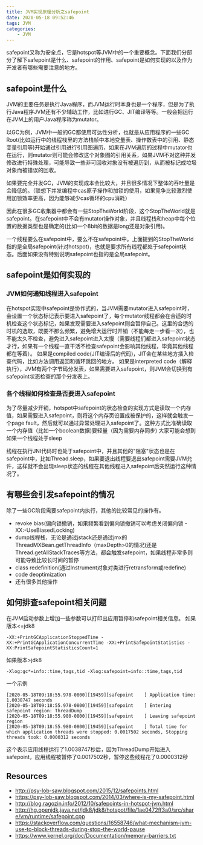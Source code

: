 ```yaml
---
title: JVM实现原理分析之safepoint
date: 2020-05-18 09:52:46
tags: JVM
categories:
    - JVM
---
```


safepoint又称为安全点，它是hotspot等JVM中的一个重要概念。下面我们分部分了解下safepoint是什么、safepoint的作用、safepoint是如何实现的以及作为开发者有哪些需要注意的地方。

<!-- more -->

## safepoint是什么

JVM的主要任务是执行Java程序，而JVM运行时本身也是一个程序，但是为了执行Java程序JVM还有不少辅助工作，比如进行GC、JIT编译等等。一般会把运行在JVM上的用户Java程序称为mutator。


以GC为例，JVM中一般的GC都使用可达性分析，也就是从应用程序的一些GC Root(比如运行中的线程栈里的方法栈帧中本地变量表、操作数表中的引用、静态变量引用等)开始通过引用进行引用图遍历，如果在JVM遍历的过程中mutator也在运行，则mutator则可能会修改这个对象图的引用关系，如果JVM不对这种并发修改进行特殊处理，可能导致一些非可回收对象没有被遍历到，从而被标记成垃圾对象而被错误的回收。

如果要完全并发GC，JVM的实现成本会比较大，并且很多情况下整体的吞吐量是会降低的。（联想下并发编程中cas原子操作和加锁的使用，如果竞争比较激烈使用加锁效率更高，因为能够减少cas循环的cpu消耗）   

因此在很多GC收集器中都会有一些StopTheWorld阶段，这个StopTheWorld就是safepoint。在safepoint中不会有mutator操作对象，并且线程栈和heap中每个位置的数据类型也是确定的(比如一个8bit的数据是long还是对象引用)。

一个线程要么在safepoint中，要么不在safepoint中。上面提到的StopTheWorld指的是全局safepoint(针对hotspot)，也就是要求所有线程都处于safepoint状态。后面如果没有特别说明safepoint也指的是全局safepoint。

## safepoint是如何实现的

### JVM如何通知线程进入safepoint

在hotspot实现中safepoint是协作式的，当JVM需要mutator进入safepoint时，会设置一个状态标记表示要进入safepoint了，每个mutator线程都会在合适的时机检查这个状态标记，如果发现需要进入safepoint则会暂停自己。这里的合适的时机的选取，既要不那么频繁，避免增大运行时开销（不能每走一步看一次），也不能太久不检查，避免进入safepoint进入太慢（需要线程们都进入safepoint状态才行，如果有一个线程一直干活不检查safepoint会影响其他线程，毕竟其他线程都在等着）。
如果是compiled code(JIT编译后的代码)，JIT会在某些地方插入检查代码，比如方法调用返回和循环跳回的地方。
如果是interpreted code（解释执行），JVM有两个字节码分发表，如果需要进入safepoint，则JVM会切换到有safepoint状态检查的那个分发表上。

### 各个线程如何检查是否要进入safepoint

为了尽量减少开销，hotspot中safepoint的状态检查的实现方式是读取一个内存值，如果需要进入safepoint，则将这个内存页设置成被保护的，这样就会触发一个page fault，然后就可以通过异常处理进入safepoint了。这种方式比准确读取一个内存值（比如一个boolean数据)要轻量（因为需要内存同步)
大家可能会想到如果一个线程处于sleep

线程在执行JNI代码时也处于safepoint中，并且其他的"阻塞"状态也是在safepoint中，比如Thread.sleep，如果要退出线程要退出safepoint需要JVM允许，这样就不会出现sleep状态的线程在其他线程进入safepoint后突然运行这种情况了。


## 有哪些会引发safepoint的情况

除了一些GC阶段需要safepoint内执行，其他的比较常见的操作有。

- revoke bias(偏向锁撤销，如果频繁看到偏向锁撤销可以考虑关闭偏向锁 -XX:-UseBiasedLocking)
- dump线程栈，无论是通过jstack还是通过jmx的ThreadMXBean.getThreadInfo（maxDepth>0的情况)还是Thread.getAllStackTraces等方法，都会触发safepoint，如果线程非常多则可能导致比较长时间的暂停
- class redefinition(通过Instrument对象对类进行retransform或redefine)
- code deoptimization
- 还有很多其他操作

## 如何排查safepoint相关问题

在JVM启动参数上增加一些参数可以打印出应用暂停和safepoint相关信息。
如果版本<=jdk8
```
-XX:+PrintGCApplicationStoppedTime -XX:+PrintGCApplicationConcurrentTime -XX:+PrintSafepointStatistics -XX:PrintSafepointStatisticsCount=1
```
如果版本>jdk8
```
-Xlog:gc*=info::time,tags,tid -Xlog:safepoint=info::time,tags,tid
```

一个示例
```
[2020-05-18T09:18:55.978-0800][19459][safepoint    ] Application time: 1.0038747 seconds
[2020-05-18T09:18:55.978-0800][19459][safepoint    ] Entering safepoint region: ThreadDump
[2020-05-18T09:18:55.980-0800][19459][safepoint    ] Leaving safepoint region
[2020-05-18T09:18:55.980-0800][19459][safepoint    ] Total time for which application threads were stopped: 0.0017502 seconds, Stopping threads took: 0.0000312 seconds
```
这个表示应用线程运行了1.0038747秒后，因为ThreadDump开始进入safepoint，应用线程被暂停了0.0017502秒，暂停这些线程花了0.0000312秒

## Resources

- http://psy-lob-saw.blogspot.com/2015/12/safepoints.html
- https://psy-lob-saw.blogspot.com/2014/03/where-is-my-safepoint.html
- http://blog.ragozin.info/2012/10/safepoints-in-hotspot-jvm.html
- http://hg.openjdk.java.net/jdk8/jdk8/hotspot/file/1ae0472ff3a0/src/share/vm/runtime/safepoint.cpp
- https://stackoverflow.com/questions/16558746/what-mechanism-jvm-use-to-block-threads-during-stop-the-world-pause
- https://www.kernel.org/doc/Documentation/memory-barriers.txt